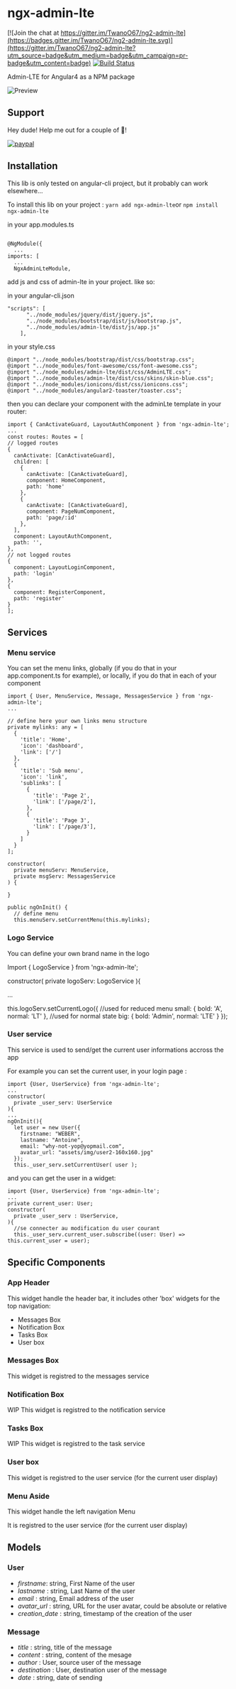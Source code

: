 # ngx-admin-lte

[![Join the chat at https://gitter.im/TwanoO67/ng2-admin-lte](https://badges.gitter.im/TwanoO67/ng2-admin-lte.svg)](https://gitter.im/TwanoO67/ng2-admin-lte?utm_source=badge&utm_medium=badge&utm_campaign=pr-badge&utm_content=badge)
[![Build Status](https://travis-ci.org/TwanoO67/ng2-admin-lte.svg?branch=master)](https://travis-ci.org/TwanoO67/ng2-admin-lte)

Admin-LTE for Angular4 as a NPM package

![Preview](https://almsaeedstudio.com/img/AdminLTE2.1.png)

## Support
Hey dude! Help me out for a couple of :beers:!

[![paypal](https://www.paypalobjects.com/en_US/i/btn/btn_donate_LG.gif)](https://www.paypal.com/cgi-bin/webscr?cmd=_donations&business=ghostsmaker@hotmail.com&lc=US&item_name=TwanoO67&item_number=ng2-admin-lte&no_note=0&currency_code=EUR)


## Installation

  This lib is only tested on angular-cli project, but it probably can work elsewhere...

  To install this lib on your project :
  `yarn add ngx-admin-lte`or `npm install ngx-admin-lte`

  in your app.modules.ts
  ```import { NgxAdminLteModule } from 'ngx-admin-lte';

  @NgModule({
    ...
  imports: [
    ...
    NgxAdminLteModule,

  ```

  add js and css of admin-lte in your project.
  like so:

in your angular-cli.json
  ```
  "scripts": [
        "../node_modules/jquery/dist/jquery.js",
        "../node_modules/bootstrap/dist/js/bootstrap.js",
        "../node_modules/admin-lte/dist/js/app.js"
      ],
```

in your style.css
```
@import "../node_modules/bootstrap/dist/css/bootstrap.css";
@import "../node_modules/font-awesome/css/font-awesome.css";
@import "../node_modules/admin-lte/dist/css/AdminLTE.css";
@import "../node_modules/admin-lte/dist/css/skins/skin-blue.css";
@import "../node_modules/ionicons/dist/css/ionicons.css";
@import "../node_modules/angular2-toaster/toaster.css";
```

  then you can declare your component with the adminLte template in your router:

  ```
  import { CanActivateGuard, LayoutAuthComponent } from 'ngx-admin-lte';
...
const routes: Routes = [
  // logged routes
  {
    canActivate: [CanActivateGuard],
    children: [
      {
        canActivate: [CanActivateGuard],
        component: HomeComponent,
        path: 'home'
      },
      {
        canActivate: [CanActivateGuard],
        component: PageNumComponent,
        path: 'page/:id'
      },
    ],
    component: LayoutAuthComponent,
    path: '',
  },
  // not logged routes
  {
    component: LayoutLoginComponent,
    path: 'login'
  },
  {
    component: RegisterComponent,
    path: 'register'
  }
];
  ```

  ## Services

  ### Menu service

  You can set the menu links, globally (if you do that in your app.component.ts for example),
  or locally, if you do that in each of your component


  ```
  import { User, MenuService, Message, MessagesService } from 'ngx-admin-lte';
  ...

  // define here your own links menu structure
  private mylinks: any = [
    {
      'title': 'Home',
      'icon': 'dashboard',
      'link': ['/']
    },
    {
      'title': 'Sub menu',
      'icon': 'link',
      'sublinks': [
        {
          'title': 'Page 2',
          'link': ['/page/2'],
        },
        {
          'title': 'Page 3',
          'link': ['/page/3'],
        }
      ]
    }
  ];

  constructor(
    private menuServ: MenuService,
    private msgServ: MessagesService
  ) {

  }

  public ngOnInit() {
    // define menu
    this.menuServ.setCurrentMenu(this.mylinks);
  ```

  ### Logo Service

  You can define your own brand name in the logo

  Import { LogoService } from 'ngx-admin-lte';

  constructor(
    private logoServ: LogoService
    ){

  ...

  this.logoServ.setCurrentLogo({
    //used for reduced menu
    small: {
      bold: 'A',
      normal: 'LT'
    },
    //used for normal state
    big: {
      bold: 'Admin',
      normal: 'LTE'
    }
  });


  ### User service

  This service is used to send/get the current user informations accross the app

  For example you can set the current user, in your login page :

  ```
  import {User, UserService} from 'ngx-admin-lte';
  ...
  constructor(
    private _user_serv: UserService
  ){
  ...
  ngOnInit(){
    let user = new User({
      firstname: "WEBER",
      lastname: "Antoine",
      email: "why-not-yop@yopmail.com",
      avatar_url: "assets/img/user2-160x160.jpg"
    });
    this._user_serv.setCurrentUser( user );
  ```

  and you can get the user in a widget:

  ```
  import {User, UserService} from 'ngx-admin-lte';
  ...
  private current_user: User;
  constructor(
    private _user_serv : UserService,
  ){
    //se connecter au modification du user courant
    this._user_serv.current_user.subscribe((user: User) => this.current_user = user);
  ```


## Specific Components

### App Header

This widget handle the header bar, it includes other 'box' widgets for the top navigation:

* Messages Box
* Notification Box
* Tasks Box
* User box

### Messages Box

This widget is registred to the messages service

### Notification Box

WIP This widget is registred to the notification service

### Tasks Box

WIP This widget is registred to the task service

### User box

This widget is registred to the user service (for the current user display)

### Menu Aside

This widget handle the left navigation Menu

It is registred to the user service (for the current user display)

## Models

### User

* *firstname*: string, First Name of the user
* *lastname* : string, Last Name of the user
* *email* : string, Email address of the user
* *avatar_url* : string, URL for the user avatar, could be absolute or relative
* *creation_date* : string, timestamp of the creation of the user

### Message

* *title* : string, title of the message
* *content* : string, content of the mesage
* *author* : User, source user of the message
* *destination* : User, destination user of the message
* *date* : string, date of sending
